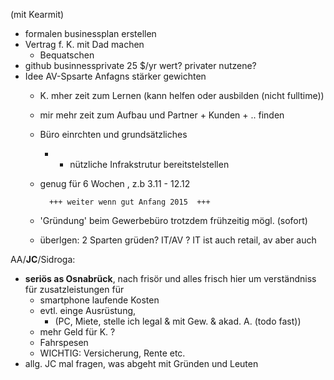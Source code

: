 (mit Kearmit)

* formalen businessplan erstellen
* Vertrag f. K. mit Dad machen
  * Bequatschen  
* github businnessprivate 25 $/yr wert? privater nutzene?
* Idee AV-Spsarte Anfagns stärker gewichten 
  * K. mher zeit zum Lernen (kann helfen oder ausbilden (nicht fulltime))
  * mir mehr zeit zum Aufbau und Partner + Kunden + .. finden
  * Büro einrchten und grundsätzliches 
    * + nützliche Infrakstrutur bereitstelstellen
  * genug für 6 Wochen , z.b 3.11 - 12.12 
  
          +++ weiter wenn gut Anfang 2015  +++

  * 'Gründung' beim Gewerbebüro trotzdem frühzeitig mögl. (sofort)
  * überlgen: 2 Sparten grüden? IT/AV ? IT ist auch retail, av aber auch

AA/**JC**/Sidroga:

* __seriös as Osnabrück__, nach frisör und alles frisch hier 
  um verständniss für zusatzleistungen für
    * smartphone laufende Kosten
    * evtl. einge Ausrüstung, 
      * (PC, Miete, stelle ich legal & mit Gew. & akad. A.
        (todo fast))
    * mehr Geld für K. ?
    * Fahrspesen
    * WICHTIG: Versicherung, Rente etc.
 * allg. JC mal fragen, was abgeht mit Gründen und Leuten

